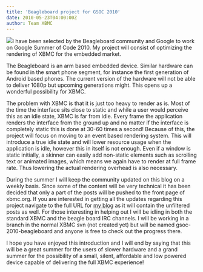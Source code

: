 ```yaml
---
title: 'Beagleboard project for GSOC 2010'
date: 2010-05-23T04:00:00Z
author: Team XBMC
---
```

![](/sites/default/files/uploads/beagle-76x101.png)I have been selected by the Beagleboard community and Google to work on Google Summer of Code 2010. My project will consist of optimizing the rendering of XBMC for the embedded market.

 The Beagleboard is an arm based embedded device. Similar hardware can be found in the smart phone segment, for instance the first generation of Android based phones. The current version of the hardware will not be able to deliver 1080p but upcoming generations might. This opens up a wonderful possibility for XBMC.

 The problem with XBMC is that it is just too heavy to render as is. Most of the time the interface sits close to static and while a user would perceive this as an idle state, XBMC is far from idle. Every frame the application renders the interface from the ground up and no matter if the interface is completely static this is done at 30-60 times a second! Because of this, the project will focus on moving to an event based rendering system. This will introduce a true idle state and will lower resource usage when the application is idle, however this in itself is not enough. Even if a window is static initially, a skinner can easily add non-static elements such as scrolling text or animated images, which means we again have to render at full frame rate. Thus lowering the actual rendering overhead is also necessary.

 During the summer I will keep the community updated on this blog on a weekly basis. Since some of the content will be very technical it has been decided that only a part of the posts will be pushed to the front page of xbmc.org. If you are interested in getting all the updates regarding this project navigate to the full URL for [my blog](/author/topfs2) as it will contain the unfiltered posts as well. For those interesting in helping out I will be idling in both the standard XBMC and the beagle board IRC channels. I will be working in a branch in the normal XBMC svn (not created yet) but will be named gsoc-2010-beagleboard and anyone is free to check out the progress there.

 I hope you have enjoyed this introduction and I will end by saying that this will be a great summer for the users of slower hardware and a grand summer for the possibility of a small, silent, affordable and low powered device capable of delivering the full XBMC experience!

 